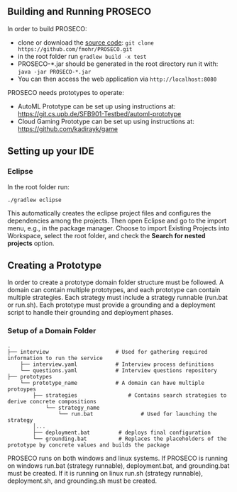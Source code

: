## Building and Running PROSECO
In order to build PROSECO:
* clone or download the [source code](https://github.com/fmohr/PROSECO): `git clone https://github.com/fmohr/PROSECO.git`
* in the root folder run `gradlew build -x test`
* PROSECO-*.jar should be generated in the root directory run it with: `java -jar PROSECO-*.jar`
* You can then access the web application via `http://localhost:8080`

PROSECO needs prototypes to operate:
* AutoML Prototype can be set up using instructions at: https://git.cs.upb.de/SFB901-Testbed/automl-prototype
* Cloud Gaming Prototype can be set up using instructions at: https://github.com/kadirayk/game

## Setting up your IDE
### Eclipse
In the root folder run: 

```./gradlew eclipse```

This automatically creates the eclipse project files and configures the dependencies among the projects. 
Then open Eclipse and go to the import menu, e.g., in the package manager. 
Choose to import Existing Projects into Workspace, select the root folder, 
and check the **Search for nested projects** option.
 
## Creating a Prototype
In order to create a prototype domain folder structure must be followed. 
A domain can contain multiple prototypes, and each prototype can contain multiple strategies.
Each strategy must include a strategy runnable (run.bat or run.sh). Each prototype must provide a grounding and a
deployment script to handle their grounding and deployment phases. 


### Setup of a Domain Folder
    .
    ├── interview                     # Used for gathering required information to run the service
        ├── interview.yaml            # Interview process definitions
        └── questions.yaml            # Interview questions repository
    ├── prototypes
        └── prototype_name            # A domain can have multiple protoypes
            ├── strategies                # Contains search strategies to derive concrete compositions
                └── strategy_name             
                    └── run.bat               # Used for launching the strategy
            │...
            ├── deployment.bat         # deploys final configuration
            └── grounding.bat          # Replaces the placeholders of the prototype by concrete values and builds the package
			
PROSECO runs on both windows and linux systems. If PROSECO is running on windows run.bat (strategy runnable), deployment.bat, and grounding.bat must be created.
If it is running on linux run.sh (strategy runnable), deployment.sh, and grounding.sh must be created.
